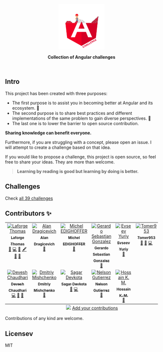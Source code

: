 <p align='center'>
  <img src='./logo/angular-challenge.png' height="150px"/>
</p>

<p align='center' style='font-weight:bold'>Collection of Angular challenges</p>

<br>

## Intro

This project has been created with three purposes:

- The first purpose is to assist you in becoming better at Angular and its ecosystem. 💪
- The second purpose is to share best practices and different implementations of the same problem to gain diverse perspectives. 📖
- The last one is to lower the barrier to open source contribution.

**Sharing knowledge can benefit everyone.**

Furthermore, if you are struggling with a concept, please open an issue. I will attempt to create a challenge based on that idea.

If you would like to propose a challenge, this project is open source, so feel free to share your ideas. They are more than welcome.

> **Learning by reading is good but learning by doing is better.**

## Challenges

Check [all 39 challenges](https://angular-challenges.vercel.app/)

## Contributors ✨

<!-- ALL-CONTRIBUTORS-LIST:START - Do not remove or modify this section -->
<!-- prettier-ignore-start -->
<!-- markdownlint-disable -->
<table>
  <tbody>
    <tr>
      <td align="center" valign="top" width="14.28%"><a href="https://thomaslaforge.dev/home"><img src="https://avatars.githubusercontent.com/u/30832608?v=4?s=100" width="100px;" alt="Laforge Thomas"/><br /><sub><b>Laforge Thomas</b></sub></a><br /><a href="#challenge-tomalaforge" title="Created a challenge">🧩</a> <a href="https://github.com/tomalaforge/angular-challenges/commits?author=tomalaforge" title="Code">💻</a> <a href="https://github.com/tomalaforge/angular-challenges/commits?author=tomalaforge" title="Documentation">📖</a> <a href="#content-tomalaforge" title="Content">🖋</a> <a href="#ideas-tomalaforge" title="Ideas, Planning, & Feedback">🤔</a> <a href="#design-tomalaforge" title="Design">🎨</a></td>
      <td align="center" valign="top" width="14.28%"><a href="https://github.com/alan-bio"><img src="https://avatars.githubusercontent.com/u/31838230?v=4?s=100" width="100px;" alt="Alan Dragicevich"/><br /><sub><b>Alan Dragicevich</b></sub></a><br /><a href="https://github.com/tomalaforge/angular-challenges/commits?author=alan-bio" title="Documentation">📖</a></td>
      <td align="center" valign="top" width="14.28%"><a href="https://github.com/edimitchel"><img src="https://avatars.githubusercontent.com/u/2922851?v=4?s=100" width="100px;" alt="Michel EDIGHOFFER"/><br /><sub><b>Michel EDIGHOFFER</b></sub></a><br /><a href="https://github.com/tomalaforge/angular-challenges/commits?author=edimitchel" title="Documentation">📖</a></td>
      <td align="center" valign="top" width="14.28%"><a href="https://github.com/gsgonzalez88"><img src="https://avatars.githubusercontent.com/u/39884678?v=4?s=100" width="100px;" alt="Gerardo Sebastian Gonzalez"/><br /><sub><b>Gerardo Sebastian Gonzalez</b></sub></a><br /><a href="https://github.com/tomalaforge/angular-challenges/commits?author=gsgonzalez88" title="Documentation">📖</a></td>
      <td align="center" valign="top" width="14.28%"><a href="https://github.com/marryday"><img src="https://avatars.githubusercontent.com/u/57489315?v=4?s=100" width="100px;" alt="Evseev Yuriy"/><br /><sub><b>Evseev Yuriy</b></sub></a><br /><a href="https://github.com/tomalaforge/angular-challenges/issues?q=author%3Amarryday" title="Bug reports">🐛</a></td>
      <td align="center" valign="top" width="14.28%"><a href="https://github.com/tomer953"><img src="https://avatars.githubusercontent.com/u/1807493?v=4?s=100" width="100px;" alt="Tomer953"/><br /><sub><b>Tomer953</b></sub></a><br /><a href="https://github.com/tomalaforge/angular-challenges/issues?q=author%3Atomer953" title="Bug reports">🐛</a> <a href="https://github.com/tomalaforge/angular-challenges/commits?author=tomer953" title="Documentation">📖</a> <a href="https://github.com/tomalaforge/angular-challenges/commits?author=tomer953" title="Code">💻</a></td>
      <td align="center" valign="top" width="14.28%"><a href="https://github.com/jdegand"><img src="https://avatars.githubusercontent.com/u/70610011?v=4?s=100" width="100px;" alt="J. Degand"/><br /><sub><b>J. Degand</b></sub></a><br /><a href="https://github.com/tomalaforge/angular-challenges/commits?author=jdegand" title="Documentation">📖</a></td>
    </tr>
    <tr>
      <td align="center" valign="top" width="14.28%"><a href="https://github.com/DeveshChau"><img src="https://avatars.githubusercontent.com/u/9509673?v=4?s=100" width="100px;" alt="Devesh Chaudhari"/><br /><sub><b>Devesh Chaudhari</b></sub></a><br /><a href="https://github.com/tomalaforge/angular-challenges/commits?author=DeveshChau" title="Code">💻</a> <a href="https://github.com/tomalaforge/angular-challenges/issues?q=author%3ADeveshChau" title="Bug reports">🐛</a> <a href="#challenge-DeveshChau" title="Created a challenge">🧩</a></td>
      <td align="center" valign="top" width="14.28%"><a href="https://github.com/dmmishchenko"><img src="https://avatars.githubusercontent.com/u/51910160?v=4?s=100" width="100px;" alt="Dmitriy Mishchenko"/><br /><sub><b>Dmitriy Mishchenko</b></sub></a><br /><a href="https://github.com/tomalaforge/angular-challenges/commits?author=dmmishchenko" title="Documentation">📖</a></td>
      <td align="center" valign="top" width="14.28%"><a href="http://www.sagardev.com.np"><img src="https://avatars.githubusercontent.com/u/30800393?v=4?s=100" width="100px;" alt="Sagar Devkota"/><br /><sub><b>Sagar Devkota</b></sub></a><br /><a href="https://github.com/tomalaforge/angular-challenges/commits?author=Sagardevkota" title="Documentation">📖</a> <a href="https://github.com/tomalaforge/angular-challenges/commits?author=Sagardevkota" title="Code">💻</a></td>
      <td align="center" valign="top" width="14.28%"><a href="https://nelsonguti.dev/"><img src="https://avatars.githubusercontent.com/u/62297014?v=4?s=100" width="100px;" alt="Nelson Gutierrez"/><br /><sub><b>Nelson Gutierrez</b></sub></a><br /><a href="https://github.com/tomalaforge/angular-challenges/commits?author=nelsongutidev" title="Documentation">📖</a></td>
      <td align="center" valign="top" width="14.28%"><a href="https://github.com/ho-ssain"><img src="https://avatars.githubusercontent.com/u/61125174?v=4?s=100" width="100px;" alt="Hossain K. M."/><br /><sub><b>Hossain K. M.</b></sub></a><br /><a href="https://github.com/tomalaforge/angular-challenges/commits?author=ho-ssain" title="Documentation">📖</a></td>
    </tr>
  </tbody>
  <tfoot>
    <tr>
      <td align="center" size="13px" colspan="7">
        <img src="https://raw.githubusercontent.com/all-contributors/all-contributors-cli/1b8533af435da9854653492b1327a23a4dbd0a10/assets/logo-small.svg">
          <a href="https://all-contributors.js.org/docs/en/bot/usage">Add your contributions</a>
        </img>
      </td>
    </tr>
  </tfoot>
</table>

<!-- markdownlint-restore -->
<!-- prettier-ignore-end -->

<!-- ALL-CONTRIBUTORS-LIST:END -->

Contributions of any kind are welcome.

## Licensev

MIT

